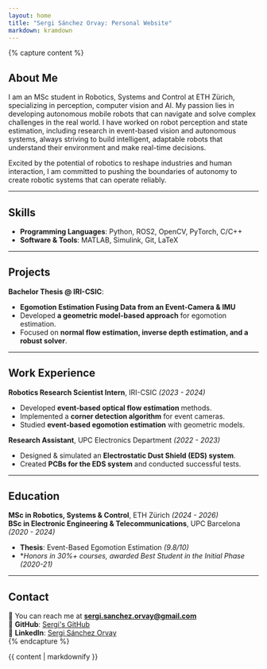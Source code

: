 ```yaml
---
layout: home
title: "Sergi Sánchez Orvay: Personal Website"
markdown: kramdown
---
```


{% capture content %}
## <span id="about">About Me</span>  
I am an MSc student in Robotics, Systems and Control at ETH Zürich, specializing in perception, computer vision and AI. My passion lies in developing autonomous mobile robots that can navigate and solve complex challenges in the real world. I have worked on robot perception and state estimation, including research in event-based vision and autonomous systems, always striving to build intelligent, adaptable robots that understand their environment and make real-time decisions.

Excited by the potential of robotics to reshape industries and human interaction, I am committed to pushing the boundaries of autonomy to create robotic systems that can operate reliably.

---

## <span id="skills">Skills</span>  
- **Programming Languages**: Python, ROS2, OpenCV, PyTorch, C/C++  
- **Software & Tools**: MATLAB, Simulink, Git, LaTeX  

---

## <span id="projects">Projects</span>  
**Bachelor Thesis @ IRI-CSIC**:  
- **Egomotion Estimation Fusing Data from an Event-Camera & IMU**  
- Developed **a geometric model-based approach** for egomotion estimation.  
- Focused on **normal flow estimation, inverse depth estimation, and a robust solver**.

---

## Work Experience  
**Robotics Research Scientist Intern**, IRI-CSIC *(2023 - 2024)*  
- Developed **event-based optical flow estimation** methods.  
- Implemented a **corner detection algorithm** for event cameras.  
- Studied **event-based egomotion estimation** with geometric models.

**Research Assistant**, UPC Electronics Department *(2022 - 2023)*  
- Designed & simulated an **Electrostatic Dust Shield (EDS) system**.  
- Created **PCBs for the EDS system** and conducted successful tests.

---

## Education  
**MSc in Robotics, Systems & Control**, ETH Zürich *(2024 - 2026)*  
**BSc in Electronic Engineering & Telecommunications**, UPC Barcelona *(2020 - 2024)*  
- **Thesis**: Event-Based Egomotion Estimation *(9.8/10)*  
- **Honors in 30%+ courses, awarded Best Student in the Initial Phase (2020-21)*

---

## <span id="contact"> Contact</span>  
📩 You can reach me at **[sergi.sanchez.orvay@gmail.com](mailto:sergi.sanchez.orvay@gmail.com)**  
🔗 **GitHub**: [Sergi's GitHub](https://github.com/S3RGI19)  
🔗 **LinkedIn**: [Sergi Sánchez Orvay](https://www.linkedin.com/in/sergisanchezz)  
{% endcapture %}

<div class="container">
{{ content | markdownify }}
</div>
